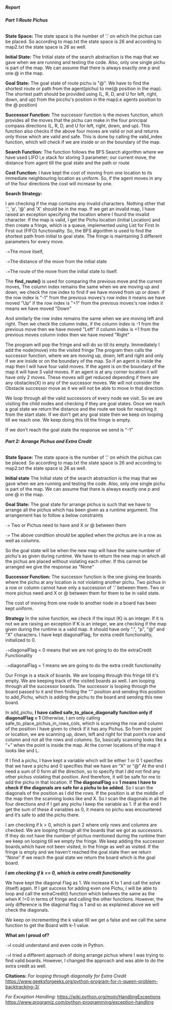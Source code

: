 ##### **Report**

###### **Part 1:Route Pichus**


 
 **State Space:**
 The state space is the number of '.' on which the pichus can be placed. So according to map.txt the state space is 26 and according to map2.txt the state space is 26 as well.
 
 **Initial State:**
 The Initial state of the search abstraction is the map that we gave when we are running and testing the code. Also, only one single pichu is part of the map.
 We can assume that there is always exactly one p and one @ in the map.
 
 **Goal State:**
 The goal state of route pichu is "@". We have to find the shortest route or path from the agent(pichu) to me(@ position in the map).
 The shortest path should be provided using (L, R, D, and U for left, right, down, and up) from the picchu's position in the map(i.e agents position to the @ position)
 
 **Successor Function:**
 The successor function is the moves function, which provides all the moves that the pichu can make in the four principal compass directions
  (L, R, D, and U for left, right, down, and up). This function also checks if the above four moves are valid or not and returns only those which are valid and safe.
   This is done by calling the valid_index function, which will check if we are inside or on the boundary of the map. 
 
 
 **Search Function:**
 The function follows the BFS Search algorithm where we have used LIFO i,e stack for storing 3 parameter; our current move, the distance from agent till the goal state and
 the path or route
		
		
**Cost Function:**
I have kept the cost of moving from one location to its immediate neighbouring location as uniform. So, if the agent moves in any of the four directions the cost will increase by one.
		
		
**Search Strategy:**

I am checking if the map contains any invalid characters. Nothing other that '.', 'p', '@' and 'X' should be in the map. If we get an invalid map,
I have raised an exception specifying the location where I found the invalid character. 
If the map is valid, I get the Pichu location (initial Location) and then create a fringe, which is a queue, implemented using List for First In First out (FIFO) functionality.
So, the BFS algorithm is used to find the shortest path from initial to goal state.
The fringe is maintaining 3 different parameters for every move. 

`->`The move itself, 

`->`The distance of the move from the initial state 

`->`The route of the move from the initial state to itself.

The **find_route()** is used for comparing the previous move and the current moves,
The column index remains the same when we are moving up and down,  we check the row index to find if we have moved from up or down.
if the row index is "-1" from the previous moves's row index it means we have moved "Up"
if the row index is "+1" from the previous moves's row index it means we have moved "Down"

And similarly the row index remains the same when we are moving left and right.
Then we check the column index, if the column index is -1 from the previous move then we have moved "Left"
if column index is +1 from the previous moves column index then we have moved "Right"

The program will pop the fringe and will do so till its empty. Immediately I add the node(move) into the visited fringe
The program then calls the successor function, where we are moving up, down, left and right and only if we are inside or on the boundary of the map.
So if an agent is inside the map then I will have four valid moves. If the agent is on the boundary of the map it will have 3 valid moves. If an agent is at any corner location it will have only 2 moves. These moves will get reduced depending if there are any obstacles(X) in any of the successor moves. We will not consider the Obstacle successor move as it we will not be able to move in that direction.

We loop through all the  valid successors of every node we visit. So we are visiting the child nodes and checking if they are goal states.
Once we reach a goal state we return the distance and the route we took for reaching it from the start state.
If we don't get any goal state then we keep on looping till we reach one. We keep doing this till the fringe is empty.

If we don't reach the goal state the response we send is "-1"

######  **Part 2: Arrange Pichus and Extra Credit**
**State Space:**
The state space is the number of '.' on which the pichus can be placed. So according to map.txt the state space is 26 and according to map2.txt the state space is 26 as well.

**Initial state**
 The Initial state of the search abstraction is the map that we gave when we are running and testing the code. Also, only one single pichu is part of the map.
 We can assume that there is always exactly one p and one @ in the map.
	
**Goal State:**	
The goal state for arrange pichus is such that we have to arrange all the pichus which has been given as a runtime argument. 
The arrangement has to follow a below constraints

`->` Two or Pichus need to have and X or @ between them

`->` The above condition should be applied when the pichus are in a row as well as columns.

So the goal state will be when the new map will have the same number of pichu's as given during runtime.
We have to return the new map in which all the pichus are placed without violating each other. If this cannot be arranged we give the response as "None"

**Successor Function:**
The successor function is the one giving me boards where the pichu at any location is not violating another pichu.
Two pichus in a row or column cannot have only a succession of '.' between them.
Two or more pichus need and X or @ between them for them to be in valid state.

The cost of moving from one node to another node in a board has been kept uniform.


**Strategy**
In the solve function, we check if the input (K) is an integer. If it is not we are raising an exception
If K is an integer, we are checking if the map given during the runtime is a valid map. It should have only ".", "p", "@" and "X" characters.
I have kept diagonalFlag, for extra credit functionality, initialized to 0. 

`->`diagonalFlag = 0 means that we are not going to do the extraCredit Functionality

`->`diagonalFlag = 1 means we are going to do the extra credit functionality


Our Fringe is a stack of boards. We are looping through this fringe till it's empty.
We are keeping track of the visited boards as well.
I am looping through all the successor boards. The successor is looping through the board passed to it and then finding the “.” position and sending this position to add_Pichu,
which is adding the pichu to the board and sending this new board.

In add_pichu, **I have called safe_to_place_diagonally function only if diagonalFlag = 1**
Otherwise, I am only calling safe_to_place_pichus_in_rows_cols, which is scanning the row and column of the position I have given to check if it has any Pichus. 
So from the point or location, we are scanning up, down, left and right for that point’s row and column and not all the rows and columns. 
So, basically scanning looks like a “+” when the point is inside the map. At the corner locations of the map it looks like and L.

If I find a pichu, I have kept a variable which will be either 1 or 0
1 specifies that we have a pichu and 0 specifies that we have an “X” or “@”
At the end I need a sum of 0 form all the direction, so to specify that I did not find any other pichus violating that position. 
And therefore, it will be safe for me to add the pichu in that location.
If **The diagonalFlag == 1 means I have to check if the diagonals are safe for a pichu to be added.**
So I scan the diagonals of the position as I did the rows. If the position is at the middle of the map then the scanning looks like and X. 
So I scan the diagonals in all the four directions and if I get any pichu I keep the variable as 1.
If at the end I get the sum of these 4 variables as 0, it means no pichu was encountered and it’s safe to add the pichu there.


I am checking if k > 0, which is part 2 where only rows and columns are checked.
We are looping through all the boards that we got as successors. 
If they do not have the number of pichus mentioned during the runtime then we keep on looping till we empty the fringe.
We keep adding the successor boards,which have not been visited,  in the fringe as well as visited.
If the fringe is empty and we haven't reached the goal state then we return “None”
If we reach the goal state we return the board which is the goal board.


****_I am checking if k == 0, which is extra credit functionality_****

We have kept the diagonal Flag as 1.
We increase K to 1 and call the solve (itself) again. 
If I get success for adding even one Pichu, I will be able to loop and call the extraCredit() function which behaves the same as the when K !=0 in terms of fringe and calling the other functions.
However, the only difference is the diagonal flag is 1 and so as explained above we will check the diagonals.

We keep on incrementing the k value till we get a false and we call the same function to get the 
Board with k-1 value.

__What am I proud of?__
 
`->`I could understand and even code in Python.

`->`I tried a different approach of doing arrange pichus where I was trying to find valid boards. However, I changed the approach and was able to do the extra credit as well.






**Citations:**
_For looping through diagonally for Extra Credit_
https://www.geeksforgeeks.org/python-program-for-n-queen-problem-backtracking-3/


_For Exception Handling:_
https://wiki.python.org/moin/HandlingExceptions
https://www.programiz.com/python-programming/exception-handling


